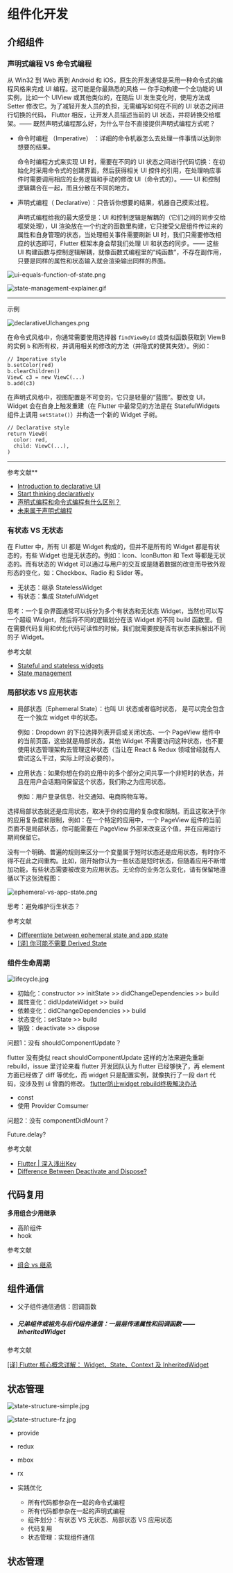 # 组件化开发


## 介绍组件

### 声明式编程 VS 命令式编程

从 Win32 到 Web 再到 Android 和 iOS，原生的开发通常是采用一种命令式的编程风格来完成 UI 编程。这可能是你最熟悉的风格 — 你手动构建一个全功能的 UI 实例，比如一个 UIView 或其他类似的，在随后 UI 发生变化时，使用方法或 Setter 修改它。为了减轻开发人员的负担，无需编写如何在不同的 UI 状态之间进行切换的代码， Flutter 相反，让开发人员描述当前的 UI 状态，并将转换交给框架。—— 既然声明式编程那么好，为什么平台不直接提供声明式编程方式呢？

- 命令时编程 （Imperative） ：详细的命令机器怎么去处理一件事情以达到你想要的结果。

    命令时编程方式来实现 UI 时，需要在不同的 UI 状态之间进行代码切换：在初始化时采用命令式的创建界面，然后获得相关 UI 控件的引用，在处理响应事件时需要调用相应的业务逻辑和手动的修改 UI（命令式的）。—— UI 和控制逻辑耦合在一起，而且分散在不同的地方。

- 声明式编程（ Declarative）：只告诉你想要的结果，机器自己摸索过程。

    声明式编程给我的最大感受是：UI 和控制逻辑是解耦的（它们之间的同步交给框架处理），UI 渲染放在一个约定的函数里构建，它只接受父层组件传过来的属性和自身管理的状态，当处理相关事件需要刷新 UI 时，我们只需要修改相应的状态即可，Flutter 框架本身会帮我们处理 UI 和状态的同步。—— 这些 UI 构建函数与控制逻辑解耦，就像函数式编程里的“纯函数”，不存在副作用，只要是同样的属性和状态输入就会渲染输出同样的界面。

![ui-equals-function-of-state.png](./assets/ui-equals-function-of-state.png)

![state-management-explainer.gif](./assets/state-management-explainer.gif)

---

示例

![declarativeUIchanges.png](./assets/declarativeUIchanges.png)

在命令式风格中，你通常需要使用选择器 `findViewById` 或类似函数获取到 ViewB 的实例 `b` 和所有权，并调用相关的修改的方法（并隐式的使其失效）。例如： 

```
// Imperative style
b.setColor(red)
b.clearChildren()
ViewC c3 = new ViewC(...)
b.add(c3)
```

 在声明式风格中，视图配置是不可变的，它只是轻量的“蓝图”。要改变 UI，Widget 会在自身上触发重建（在 Flutter 中最常见的方法是在 StatefulWidgets 组件上调用 `setState()`）并构造一个新的 Widget 子树。 

```
// Declarative style
return ViewB(
  color: red,
  child: ViewC(...),
)
```

---

参考文献**

- [Introduction to declarative UI](https://flutter.dev/docs/get-started/flutter-for/declarative)
- [Start thinking declaratively](https://flutter.dev/docs/development/data-and-backend/state-mgmt/declarative)
- [声明式编程和命令式编程有什么区别？](https://www.zhihu.com/question/22285830)
- [未来属于声明式编程](https://lutaonan.com/blog/declarative-programming-is-the-future/)

### 有状态 VS 无状态

在 Flutter 中，所有 UI 都是 Widget 构成的，但并不是所有的 Widget 都是有状态的，有些 Widget 也是无状态的。例如：Icon、IconButton 和 Text 等都是无状态的。而有状态的 Widget 可以通过与用户的交互或是随着数据的改变而导致外观形态的变化，如：Checkbox、Radio 和 Slider 等。

- 无状态：继承 StatelessWidget
- 有状态：集成 StatefulWidget

思考：一个复杂界面通常可以拆分为多个有状态和无状态 Widget，当然也可以写一个超级 Widget，然后将不同的逻辑划分在该 Widget 的不同 build 函数里。但在需要代码复用和优化代码可读性的时候，我们就需要按是否有状态来拆解出不同的子 Widget。

参考文献

- [Stateful and stateless widgets](https://flutter.dev/docs/development/ui/interactive)
- [State management](https://flutter.dev/docs/development/data-and-backend/state-mgmt/intro)

### 局部状态 VS 应用状态

- 局部状态（Ephemeral State）：也叫 UI 状态或者临时状态， 是可以完全包含在一个独立 widget 中的状态。 

  例如：Dropdown 的下拉选择列表开启或关闭状态、一个 PageView 组件中的当前页面，这些就是局部状态，其他 Widget 不需要访问这种状态，也不要使用状态管理架构去管理这种状态（当让在 React & Redux 领域曾经就有人尝试这么干过，实际上时没必要的）。

- 应用状态：如果你想在你的应用中的多个部分之间共享一个非短时的状态，并且在用户会话期间保留这个状态，我们称之为应用状态。 

  例如：用户登录信息、社交通知、电商购物车等。

选择局部状态就还是应用状态，取决于你的应用的复杂度和限制。而且这取决于你的应用复杂度和限制，例如：在一个特定的应用中，一个 PageView 组件的当前页面不是局部状态，你可能需要在 PageView 外部来改变这个值，并在应用运行期间保留它。

没有一个明确、普遍的规则来区分一个变量属于短时状态还是应用状态，有时你不得不在此之间重构。比如，刚开始你认为一些状态是短时状态，但随着应用不断增加功能，有些状态需要被改变为应用状态。无论你的业务怎么变化，请有保留地遵循以下这张流程图： 

![ephemeral-vs-app-state.png](./assets/ephemeral-vs-app-state.png)

思考：避免维护衍生状态？

参考文献

- [Differentiate between ephemeral state and app state](https://flutter.dev/docs/development/data-and-backend/state-mgmt/ephemeral-vs-app)
- [[译] 你可能不需要 Derived State](https://zhuanlan.zhihu.com/p/38090110)

### 组件生命周期

![lifecycle.jpg](./assets/lifecycle.jpg)

- 初始化：constructor >> initState >> didChangeDependencies \>> build
- 属性变化：didUpdateWidget >> build
- 依赖变化：didChangeDependencies >> build
- 状态变化：setState >> build
- 销毁：deactivate >> dispose

问题1：没有 shouldComponentUpdate？

flutter 没有类似 react shouldComponentUpdate 这样的方法来避免重新 rebuild，issue 里讨论来看 flutter 开发团队认为 flutter 已经够快了，再 element 方面已经做了 diff 等优化，而 widget 只是配置实例，就像执行了一段 dart 代码，没涉及到 ui 曾面的修改。 [flutter防止widget rebuild终极解决办法](https://juejin.im/post/5d6e4bd45188253603468568)

- const
- 使用 Provider Comsumer

问题2：没有 componentDidMount？

Future.delay?

参考文献

- [Flutter | 深入浅出Key](https://juejin.im/post/5ca2152f6fb9a05e1a7a9a26)
- [Difference Between Deactivate and Dispose?](https://stackoverflow.com/questions/56387243/difference-between-deactivate-and-dispose)

## 代码复用

**多用组合少用继承**

- 高阶组件
- hook

参考文献

- [组合 vs 继承](https://zh-hans.reactjs.org/docs/composition-vs-inheritance.html)

## 组件通信

- 父子组件通信通信：回调函数

- ##### 兄弟组件或祖先与后代组件通信：一层层传递属性和回调函数 —— InheritedWidget

参考文献

[[译] Flutter 核心概念详解： Widget、State、Context 及 InheritedWidget](https://juejin.im/post/5c768ad2f265da2dce1f535c#heading-17)

## 状态管理

![state-structure-simple.jpg](./assets/state-structure-simple.jpg)

![state-structure-fz.jpg](./assets/state-structure-fz.jpg)

- provide
- redux
- mbox
- rx

- 实践优化
  - 所有代码都参杂在一起的命令式编程
  - 所有代码都参杂在一起的声明式编程
  - 组件划分：有状态 VS 无状态、局部状态 VS 应用状态
  - 代码复用
  - 状态管理：实现组件通信

## 状态管理